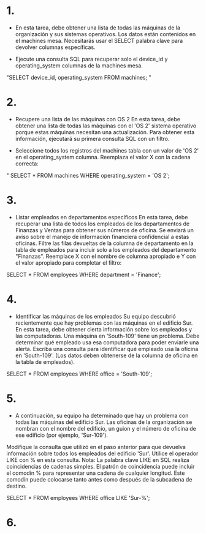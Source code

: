 
# 1. 
- En esta tarea, debe obtener una lista de todas las máquinas de la organización y sus sistemas operativos. Los datos están contenidos en el machines mesa. Necesitarás usar el SELECT palabra clave para devolver columnas específicas.

- Ejecute una consulta SQL para recuperar solo el device_id y operating_system columnas de la machines mesa.

"SELECT device_id, operating_system
FROM machines;
"

# 2.
- Recupere una lista de las máquinas con OS 2
En esta tarea, debe obtener una lista de todas las máquinas con el 'OS 2' sistema operativo porque estas máquinas necesitan una actualización. Para obtener esta información, ejecutará su primera consulta SQL con un filtro.

- Seleccione todos los registros del machines tabla con un valor de 'OS 2' en el operating_system columna. Reemplaza el valor X con la cadena correcta:

" SELECT *
FROM machines
WHERE operating_system = 'OS 2';

# 3.
- Listar empleados en departamentos específicos En esta tarea, debe recuperar una lista de todos los empleados de los departamentos de Finanzas y Ventas para obtener sus números de oficina. Se enviará un aviso sobre el manejo de información financiera confidencial a estas oficinas. Filtre las filas devueltas de la columna de departamento en la tabla de empleados para incluir solo a los empleados del departamento "Finanzas". Reemplace X con el nombre de columna apropiado e Y con el valor apropiado para completar el filtro:

SELECT * 
FROM employees 
WHERE department = 'Finance';


# 4.
- Identificar las máquinas de los empleados Su equipo descubrió recientemente que hay problemas con las máquinas en el edificio Sur. En esta tarea, debe obtener cierta información sobre los empleados y las computadoras. Una máquina en 'South-109' tiene un problema. Debe determinar qué empleado usa esa computadora para poder enviarle una alerta. Escriba una consulta para identificar qué empleado usa la oficina en 'South-109'. (Los datos deben obtenerse de la columna de oficina en la tabla de empleados).

SELECT * 
FROM employees 
WHERE office = 'South-109';



# 5.
- A continuación, su equipo ha determinado que hay un problema con todas las máquinas del edificio Sur. Las oficinas de la organización se nombran con el nombre del edificio, un guion y el número de oficina de ese edificio (por ejemplo, 'Sur-109').

Modifique la consulta que utilizó en el paso anterior para que devuelva información sobre todos los empleados del edificio 'Sur'. Utilice el operador LIKE con % en esta consulta.
Nota: La palabra clave LIKE en SQL realiza coincidencias de cadenas simples. El patrón de coincidencia puede incluir el comodín % para representar una cadena de cualquier longitud. Este comodín puede colocarse tanto antes como después de la subcadena de destino.

SELECT * 
FROM employees 
WHERE office LIKE 'Sur-%';

# 6.


